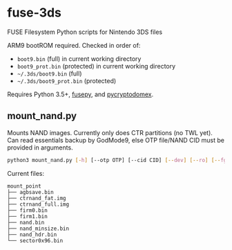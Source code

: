 # fuse-3ds
FUSE Filesystem Python scripts for Nintendo 3DS files

ARM9 bootROM required. Checked in order of:
* `boot9.bin` (full) in current working directory
* `boot9_prot.bin` (protected) in current working directory
* `~/.3ds/boot9.bin` (full)
* `~/.3ds/boot9_prot.bin` (protected)

Requires Python 3.5+, [fusepy](https://github.com/terencehonles/fusepy), and [pycryptodomex](https://github.com/Legrandin/pycryptodome).

## mount_nand.py
Mounts NAND images. Currently only does CTR partitions (no TWL yet). Can read essentials backup by GodMode9, else OTP file/NAND CID must be provided in arguments.

```bash
python3 mount_nand.py [-h] [--otp OTP] [--cid CID] [--dev] [--ro] [--fg] nand mount_point
```

Current files:
```
mount_point
├── agbsave.bin
├── ctrnand_fat.img
├── ctrnand_full.img
├── firm0.bin
├── firm1.bin
├── nand.bin
├── nand_minsize.bin
├── nand_hdr.bin
└── sector0x96.bin
```
